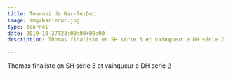 ```yaml
---
title: Tournoi de Bar-le-Duc
image: img/barleduc.jpg
type: tournoi
date: 2019-10-27T23:00:00+00:00
description: Thomas finaliste en SH série 3 et vainqueur e DH série 2

---
```

Thomas finaliste en SH série 3 et vainqueur e DH série 2
